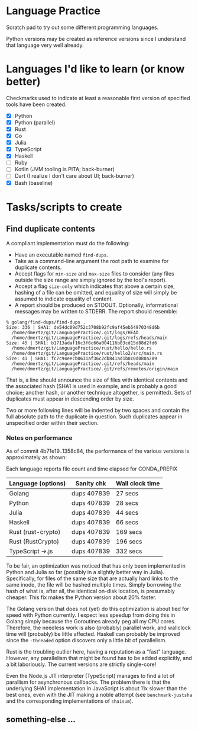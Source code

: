 # Language Practice

Scratch pad to try out some different programming languages.

Python versions may be created as reference versions since I understand 
that language very well already.

# Languages I'd like to learn (or know better)

Checkmarks used to indicate at least a reasonable first version of specified tools have been created.

- [x] Python
- [x] Python (parallel)
- [x] Rust
- [x] Go
- [x] Julia
- [x] TypeScript
- [x] Haskell
- [ ] Ruby
- [ ] Kotlin (JVM tooling is PITA; back-burner)
- [ ] Dart (I realize I don't care about UI; back-burner)
- [x] Bash (baseline)

# Tasks/scripts to create

## Find duplicate contents

A compliant implementation must do the following:

* Have an executable named `find-dups`.
* Take as a command-line argument the root path to examine for duplicate contents.
* Accept flags for `min-size` and `max-size` files to consider (any files outside the size range are simply ignored by the tool's report).
* Accept a flag `size-only` which indicates that above a certain size, hashing of a file can be omitted, and equality of size will simply be assumed to indicate equality of content.
* A report should be produced on STDOUT. Optionally, informational messages may be written to STDERR.  The report should resemble:

```
% golang/find-dups/find-dups .
Size: 336 | SHA1: de54dc09d752c3708b92fc9af45eb54970348d6b
  /home/dmertz/git/LanguagePractice/.git/logs/HEAD
  /home/dmertz/git/LanguagePractice/.git/logs/refs/heads/main
Size: 45 | SHA1: b1713adaf16c3f6c66a004116b83cd15d88d2fd6
  /home/dmertz/git/LanguagePractice/rust/hello/hello.rs
  /home/dmertz/git/LanguagePractice/rust/hello2/src/main.rs
Size: 41 | SHA1: fc7c94eecb0631af36c2db841ad1b8c0d080a289
  /home/dmertz/git/LanguagePractice/.git/refs/heads/main
  /home/dmertz/git/LanguagePractice/.git/refs/remotes/origin/main
```

That is, a line should announce the size of files with identical contents
and the associated hash (SHA1 is used in example, and is probably a good
choice; another hash, or another technique altogether, is permitted). Sets
of duplicates must appear in descending order by size.

Two or more following lines will be indented by two spaces and contain the
full absolute path to the duplicate in question. Such duplicates appear in
unspecified order within their section.

### Notes on performance

As of commit 4b71e19..1358c84, the performance of the various versions is
approximately as shown:

Each language reports file count and time elapsed for CONDA_PREFIX

| Language (options) | Sanity chk  | Wall clock time
|--------------------|-------------|----------------
| Golang             | dups 407839 | 27 secs
| Python             | dups 407839 | 28 secs
| Julia              | dups 407839 | 44 secs
| Haskell            | dups 407839 | 66 secs
| Rust (rust-crypto) | dups 407839 | 169 secs
| Rust (RustCrypto)  | dups 407839 | 196 secs
| TypeScript ->.js   | dups 407839 | 332 secs

To be fair, an optimization was noticed that has only been implemented in
Python and Julia so far (possibly in a slightly better way in Julia).
Specifically, for files of the same size that are actually hard links to the
same inode, the file will be hashed multiple times.  Simply borrowing the hash
of what is, after all, the identical on-disk location, is presumably cheaper.
This fix makes the Python version about 20% faster.

The Golang version that does not (yet) do this optimization is about tied for
speed with Python currently.  I expect less speedup from doing this in Golang
simply because the Goroutines already peg all my CPU cores.  Therefore, the
needless work is also (probably) parallel work, and wallclock time will
(probably) be little affected.  Haskell can probably be improved since the
`-threaded` option discovers only a little bit of parallelism.

Rust is the troubling outlier here, having a reputation as a "fast" language.
However, any parallelism that might be found has to be added explicitly, and a
bit laboriously. The current versions are strictly single-core! 

Even the Node.js JIT interpreter (TypeScript) manages to find a lot of
parallism for asynchronous callbacks.  The problem there is that the underlying
SHA1 implementation in JavaScript is about 11x slower than the best ones, even
with the JIT making a noble attempt (see `benchmark-justsha` and the
corresponding implementations of `sha1sum`).

## something-else ...
